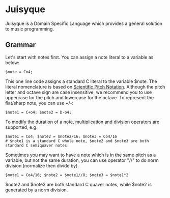 # Juisyque

Juisyque is a Domain Specific Language which provides a general solution to music programming.




## Grammar
Let's start with notes first. You can assign a note literal to a variable as below:

    $note = Co4;
This one line code assigns a standard C literal to the variable $note. The literal nomenclature is based on [Scientific Pitch Notation](https://en.wikipedia.org/wiki/Scientific_pitch_notation). Although the pitch letter and octave sign are case insensitive, we recommend you to use uppercase for the pitch and lowercase for the octave.
To represent the flat/sharp note, you can use +/-:

    $note1 = C+o4; $note2 = D-o4;

To modify the duration of a note, multiplication and division operators are supported, e.g.

    $note1 = Co4; $note2 = $note2/16; $note3 = Co4/16
    # $note1 is a standard C whole note, $note2 and $note3 are both standard C semiquaver notes.
Sometimes you may want to have a note which is in the same pitch as a variable, but not the same duration, you can use operator "//" to do norm division (normalize then divide by).

    $note1 = Co4/16; $note2 = $note1//8; $note3 = $note1*2
$note2 and $note3 are both standard C quaver notes, while $note2 is generated by a norm division.
